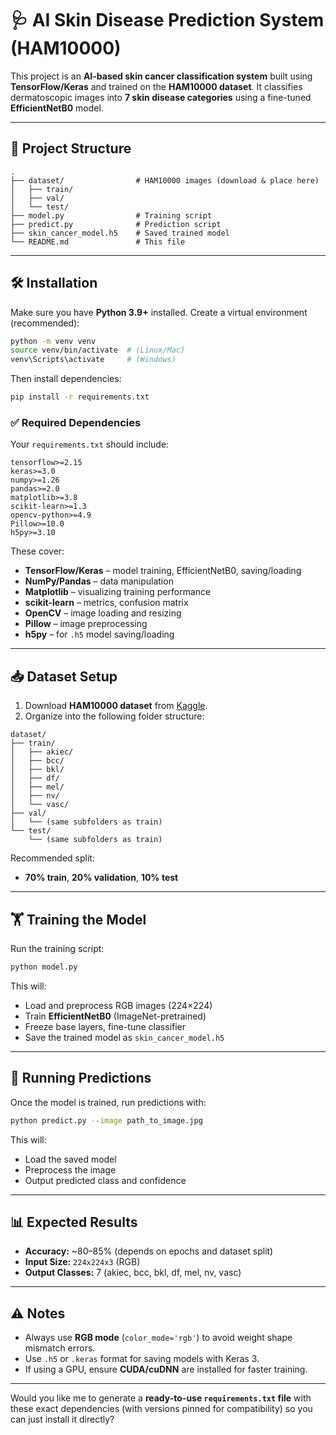 # 🩺 AI Skin Disease Prediction System (HAM10000)

This project is an **AI-based skin cancer classification system** built using **TensorFlow/Keras** and trained on the **HAM10000 dataset**.
It classifies dermatoscopic images into **7 skin disease categories** using a fine-tuned **EfficientNetB0** model.

---

## 📂 Project Structure

```
.
├── dataset/                # HAM10000 images (download & place here)
│   ├── train/
│   ├── val/
│   └── test/
├── model.py                # Training script
├── predict.py              # Prediction script
├── skin_cancer_model.h5    # Saved trained model
└── README.md               # This file
```

---

## 🛠️ Installation

Make sure you have **Python 3.9+** installed.
Create a virtual environment (recommended):

```bash
python -m venv venv
source venv/bin/activate  # (Linux/Mac)
venv\Scripts\activate     # (Windows)
```

Then install dependencies:

```bash
pip install -r requirements.txt
```

### ✅ Required Dependencies

Your `requirements.txt` should include:

```
tensorflow>=2.15
keras>=3.0
numpy>=1.26
pandas>=2.0
matplotlib>=3.8
scikit-learn>=1.3
opencv-python>=4.9
Pillow>=10.0
h5py>=3.10
```

These cover:

* **TensorFlow/Keras** – model training, EfficientNetB0, saving/loading
* **NumPy/Pandas** – data manipulation
* **Matplotlib** – visualizing training performance
* **scikit-learn** – metrics, confusion matrix
* **OpenCV** – image loading and resizing
* **Pillow** – image preprocessing
* **h5py** – for `.h5` model saving/loading

---

## 📥 Dataset Setup

1. Download **HAM10000 dataset** from [Kaggle](https://www.kaggle.com/datasets/kmader/skin-cancer-mnist-ham10000).
2. Organize into the following folder structure:

```
dataset/
├── train/
│   ├── akiec/
│   ├── bcc/
│   ├── bkl/
│   ├── df/
│   ├── mel/
│   ├── nv/
│   └── vasc/
├── val/
│   └── (same subfolders as train)
└── test/
    └── (same subfolders as train)
```

Recommended split:

* **70% train**, **20% validation**, **10% test**

---

## 🏋️ Training the Model

Run the training script:

```bash
python model.py
```

This will:

* Load and preprocess RGB images (224×224)
* Train **EfficientNetB0** (ImageNet-pretrained)
* Freeze base layers, fine-tune classifier
* Save the trained model as `skin_cancer_model.h5`

---

## 🔮 Running Predictions

Once the model is trained, run predictions with:

```bash
python predict.py --image path_to_image.jpg
```

This will:

* Load the saved model
* Preprocess the image
* Output predicted class and confidence

---

## 📊 Expected Results

* **Accuracy:** ~80–85% (depends on epochs and dataset split)
* **Input Size:** `224x224x3` (RGB)
* **Output Classes:** 7 (akiec, bcc, bkl, df, mel, nv, vasc)

---

## ⚠️ Notes

* Always use **RGB mode** (`color_mode='rgb'`) to avoid weight shape mismatch errors.
* Use `.h5` or `.keras` format for saving models with Keras 3.
* If using a GPU, ensure **CUDA/cuDNN** are installed for faster training.

---

Would you like me to generate a **ready-to-use `requirements.txt` file** with these exact dependencies (with versions pinned for compatibility) so you can just install it directly?
